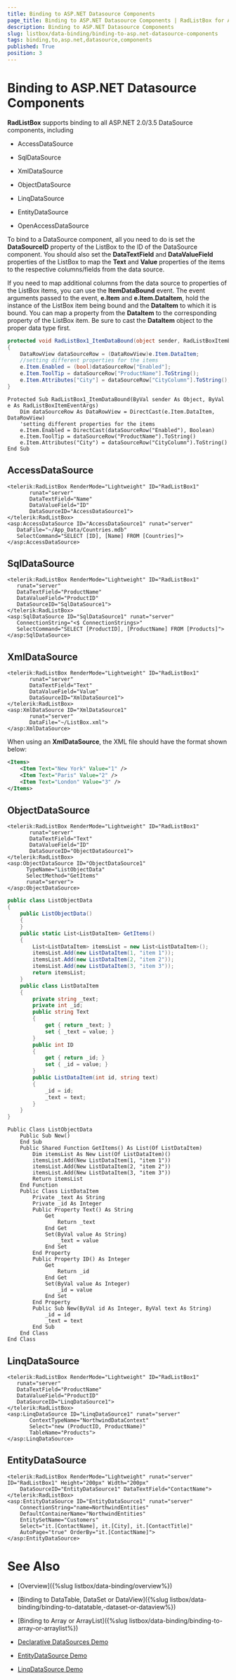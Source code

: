 ```yaml
---
title: Binding to ASP.NET Datasource Components
page_title: Binding to ASP.NET Datasource Components | RadListBox for ASP.NET AJAX Documentation
description: Binding to ASP.NET Datasource Components
slug: listbox/data-binding/binding-to-asp.net-datasource-components
tags: binding,to,asp.net,datasource,components
published: True
position: 3
---
```


# Binding to ASP.NET Datasource Components

**RadListBox** supports binding to all ASP.NET 2.0/3.5 DataSource components, including

* AccessDataSource

* SqlDataSource

* XmlDataSource

* ObjectDataSource

* LinqDataSource

* EntityDataSource

* OpenAccessDataSource

To bind to a DataSource component, all you need to do is set the **DataSourceID** property of the ListBox to the ID of the DataSource component. You should also set the **DataTextField** and **DataValueField** properties of the ListBox to map the **Text** and **Value** properties of the items to the respective columns/fields from the data source.

If you need to map additional columns from the data source to properties of the ListBox items, you can use the **ItemDataBound** event. The event arguments passed to the event, **e.Item** and **e.Item.DataItem**, hold the instance of the ListBox item being bound and the **DataItem** to which it is bound. You can map a property from the **DataItem** to the corresponding property of the ListBox item. Be sure to cast the **DataItem** object to the proper data type first.


````C#
protected void RadListBox1_ItemDataBound(object sender, RadListBoxItemEventArgs e)
{
    DataRowView dataSourceRow = (DataRowView)e.Item.DataItem;
    //setting different properties for the items
    e.Item.Enabled = (bool)dataSourceRow["Enabled"];
    e.Item.ToolTip = dataSourceRow["ProductName"].ToString();
    e.Item.Attributes["City"] = dataSourceRow["CityColumn"].ToString();
} 
````
````VB.NET	    
Protected Sub RadListBox1_ItemDataBound(ByVal sender As Object, ByVal e As RadListBoxItemEventArgs)
    Dim dataSourceRow As DataRowView = DirectCast(e.Item.DataItem, DataRowView)
    'setting different properties for the items
    e.Item.Enabled = DirectCast(dataSourceRow("Enabled"), Boolean)
    e.Item.ToolTip = dataSourceRow("ProductName").ToString()
    e.Item.Attributes("City") = dataSourceRow("CityColumn").ToString()
End Sub
````

## AccessDataSource

````ASPNET
<telerik:RadListBox RenderMode="Lightweight" ID="RadListBox1"
       runat="server"
       DataTextField="Name"
       DataValueField="ID"
       DataSourceID="AccessDataSource1">    
</telerik:RadListBox>
<asp:AccessDataSource ID="AccessDataSource1" runat="server"
   DataFile="~/App_Data/Countries.mdb"
   SelectCommand="SELECT [ID], [Name] FROM [Countries]">
</asp:AccessDataSource> 
````

## SqlDataSource

````ASPNET
<telerik:RadListBox RenderMode="Lightweight" ID="RadListBox1"
   runat="server"
   DataTextField="ProductName"
   DataValueField="ProductID"
   DataSourceID="SqlDataSource1">    
</telerik:RadListBox>
<asp:SqlDataSource ID="SqlDataSource1" runat="server"
   ConnectionString="<$ ConnectionStrings>"
   SelectCommand="SELECT [ProductID], [ProductName] FROM [Products]">
</asp:SqlDataSource> 
````

## XmlDataSource

````ASPNET
<telerik:RadListBox RenderMode="Lightweight" ID="RadListBox1"
       runat="server"
       DataTextField="Text"
       DataValueField="Value"
       DataSourceID="XmlDataSource1">        
</telerik:RadListBox>
<asp:XmlDataSource ID="XmlDataSource1"
       runat="server"
       DataFile="~/ListBox.xml">
</asp:XmlDataSource> 
````

When using an **XmlDataSource**, the XML file should have the format shown below:

````XML
<Items>
	<Item Text="New York" Value="1" />
	<Item Text="Paris" Value="2" />
	<Item Text="London" Value="3" />
</Items> 
````

## ObjectDataSource

````ASPNET
<telerik:RadListBox RenderMode="Lightweight" ID="RadListBox1"
       runat="server"
       DataTextField="Text"
       DataValueField="ID"
       DataSourceID="ObjectDataSource1">        
</telerik:RadListBox>
<asp:ObjectDataSource ID="ObjectDataSource1"
      TypeName="ListObjectData"
      SelectMethod="GetItems"
      runat="server">
</asp:ObjectDataSource> 
````

````C#	
public class ListObjectData
{
    public ListObjectData()
    {
    }
    public static List<ListDataItem> GetItems()
    {
        List<ListDataItem> itemsList = new List<ListDataItem>();
        itemsList.Add(new ListDataItem(1, "item 1"));
        itemsList.Add(new ListDataItem(2, "item 2"));
        itemsList.Add(new ListDataItem(3, "item 3"));
        return itemsList;
    }
    public class ListDataItem
    {
        private string _text;
        private int _id;
        public string Text
        {
            get { return _text; }
            set { _text = value; }
        }
        public int ID
        {
            get { return _id; }
            set { _id = value; }
        }
        public ListDataItem(int id, string text)
        {
            _id = id;
            _text = text;
        }
    }
} 
````
````VB.NET	
Public Class ListObjectData
    Public Sub New()
    End Sub
    Public Shared Function GetItems() As List(Of ListDataItem)
        Dim itemsList As New List(Of ListDataItem)()
        itemsList.Add(New ListDataItem(1, "item 1"))
        itemsList.Add(New ListDataItem(2, "item 2"))
        itemsList.Add(New ListDataItem(3, "item 3"))
        Return itemsList
    End Function
    Public Class ListDataItem
        Private _text As String
        Private _id As Integer
        Public Property Text() As String
            Get
                Return _text
            End Get
            Set(ByVal value As String)
                _text = value
            End Set
        End Property
        Public Property ID() As Integer
            Get
                Return _id
            End Get
            Set(ByVal value As Integer)
                _id = value
            End Set
        End Property
        Public Sub New(ByVal id As Integer, ByVal text As String)
            _id = id
            _text = text
        End Sub
    End Class
End Class	
````

## LinqDataSource

````ASPNET
<telerik:RadListBox RenderMode="Lightweight" ID="RadListBox1"
   runat="server"
   DataTextField="ProductName"
   DataValueField="ProductID"
   DataSourceID="LinqDataSource1">
</telerik:RadListBox>
<asp:LinqDataSource ID="LinqDataSource1" runat="server"
       ContextTypeName="NorthwindDataContext"
       Select="new (ProductID, ProductName)"
       TableName="Products">
</asp:LinqDataSource> 
````

## EntityDataSource

````ASPNET
<telerik:RadListBox RenderMode="Lightweight" runat="server" ID="RadListBox1" Height="200px" Width="200px"
    DataSourceID="EntityDataSource1" DataTextField="ContactName">
</telerik:RadListBox>
<asp:EntityDataSource ID="EntityDataSource1" runat="server"
    ConnectionString="name=NorthwindEntities"
    DefaultContainerName="NorthwindEntities"
    EntitySetName="Customers"
    Select="it.[ContactName], it.[City], it.[ContactTitle]"
    AutoPage="true" OrderBy="it.[ContactName]">
</asp:EntityDataSource> 
````

# See Also

 * [Overview]({%slug listbox/data-binding/overview%})

 * [Binding to DataTable, DataSet or DataView]({%slug listbox/data-binding/binding-to-datatable,-dataset-or-dataview%})

 * [Binding to Array or ArrayList]({%slug listbox/data-binding/binding-to-array-or-arraylist%})

 * [Declarative DataSources Demo](http://demos.telerik.com/aspnet-ajax/listbox/examples/populatingwithdata/declarativedatasources/defaultcs.aspx)

 * [EntityDataSource Demo](http://demos.telerik.com/aspnet-ajax/listbox/examples/populatingwithdata/entitydatasource/defaultcs.aspx)

 * [LinqDataSource Demo](http://demos.telerik.com/aspnet-ajax/listbox/examples/populatingwithdata/linqdatasource/defaultcs.aspx)
